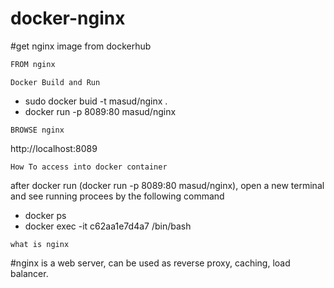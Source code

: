 # docker-nginx
#get nginx image from dockerhub

```bash
FROM nginx
```

```
Docker Build and Run
```
- sudo docker buid -t masud/nginx .
- docker run -p 8089:80 masud/nginx

```
BROWSE nginx
```
http://localhost:8089

```
How To access into docker container
```

 after docker run (docker run -p 8089:80 masud/nginx), open a new terminal and see running procees by the following command
 
- docker ps
- docker exec -it c62aa1e7d4a7  /bin/bash

```
what is nginx
```

#nginx is a web server, can be used as reverse proxy, caching, load balancer.

